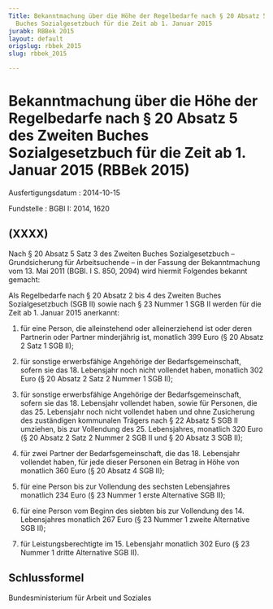 ```yaml
---
Title: Bekanntmachung über die Höhe der Regelbedarfe nach § 20 Absatz 5 des Zweiten
  Buches Sozialgesetzbuch für die Zeit ab 1. Januar 2015
jurabk: RBBek 2015
layout: default
origslug: rbbek_2015
slug: rbbek_2015

---
```


# Bekanntmachung über die Höhe der Regelbedarfe nach § 20 Absatz 5 des Zweiten Buches Sozialgesetzbuch für die Zeit ab 1. Januar 2015 (RBBek 2015)

Ausfertigungsdatum
:   2014-10-15

Fundstelle
:   BGBl I: 2014, 1620


## (XXXX)

Nach § 20 Absatz 5 Satz 3 des Zweiten Buches Sozialgesetzbuch –
Grundsicherung für Arbeitsuchende – in der Fassung der Bekanntmachung
vom 13. Mai 2011 (BGBl. I S. 850, 2094) wird hiermit Folgendes bekannt
gemacht:

Als Regelbedarfe nach § 20 Absatz 2 bis 4 des Zweiten Buches
Sozialgesetzbuch (SGB II) sowie nach § 23 Nummer 1 SGB II werden für
die Zeit ab 1. Januar 2015 anerkannt:

1.  für eine Person, die alleinstehend oder alleinerziehend ist oder deren
    Partnerin oder Partner minderjährig ist, monatlich 399 Euro (§ 20
    Absatz 2 Satz 1 SGB II);


2.  für sonstige erwerbsfähige Angehörige der Bedarfsgemeinschaft, sofern
    sie das 18. Lebensjahr noch nicht vollendet haben, monatlich 302 Euro
    (§ 20 Absatz 2 Satz 2 Nummer 1 SGB II);


3.  für sonstige erwerbsfähige Angehörige der Bedarfsgemeinschaft, sofern
    sie das 18. Lebensjahr vollendet haben, sowie für Personen, die das
    25\. Lebensjahr noch nicht vollendet haben und ohne Zusicherung des
    zuständigen kommunalen Trägers nach § 22 Absatz 5 SGB II umziehen, bis
    zur Vollendung des 25. Lebensjahres, monatlich 320 Euro (§ 20 Absatz 2
    Satz 2 Nummer 2 SGB II und § 20 Absatz 3 SGB II);


4.  für zwei Partner der Bedarfsgemeinschaft, die das 18. Lebensjahr
    vollendet haben, für jede dieser Personen ein Betrag in Höhe von
    monatlich 360 Euro (§ 20 Absatz 4 SGB II);


5.  für eine Person bis zur Vollendung des sechsten Lebensjahres monatlich
    234 Euro (§ 23 Nummer 1 erste Alternative SGB II);


6.  für eine Person vom Beginn des siebten bis zur Vollendung des 14.
    Lebensjahres monatlich 267 Euro (§ 23 Nummer 1 zweite Alternative SGB
    II);


7.  für Leistungsberechtigte im 15. Lebensjahr monatlich 302 Euro (§ 23
    Nummer 1 dritte Alternative SGB II).





## Schlussformel

Bundesministerium für Arbeit und Soziales

